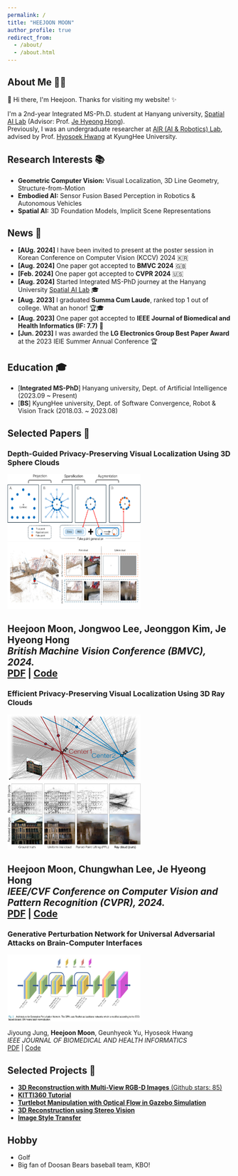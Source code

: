 ```yaml
---
permalink: /
title: "HEEJOON MOON"
author_profile: true
redirect_from: 
  - /about/
  - /about.html
---
```


## About Me 👨‍💻
👋 Hi there, I'm Heejoon. Thanks for visiting my website! ✨ 
 
I'm a 2nd-year Integrated MS-Ph.D. student at Hanyang university, [Spatial AI Lab](https://www.sailab.kr/
) (Advisor: Prof. [Je Hyeong Hong](https://zrr.kr/YkZK)).     
Previously, I was an undergraduate researcher at [AIR (AI & Robotics) Lab](http://airlab.khu.ac.kr/
), advised by Prof. [Hyosoek Hwang](https://zrr.kr/OzVb) at KyungHee University.     

## Research Interests 📚

- **Geometric Computer Vision:** Visual Localization, 3D Line Geometry, Structure-from-Motion
- **Embodied AI:** Sensor Fusion Based Perception in Robotics & Autonomous Vehicles   
- **Spatial AI:** 3D Foundation Models, Implicit Scene Representations

## News 📰

- **[AUg. 2024]** I have been invited to present at the poster session in Korean Conference on Computer Vision (KCCV) 2024 🇰🇷 
- **[Aug. 2024]** One paper got accepted to **BMVC 2024** 🇬🇧
- **[Feb. 2024]** One paper got accepted to **CVPR 2024** 🇺🇸
- **[Aug. 2024]** Started Integrated MS-PhD journey at the Hanyang University [Spatial AI Lab](https://www.sailab.kr/) 🎓
- **[Aug. 2023]** I graduated **Summa Cum Laude**, ranked top 1 out of college. What an honor! 🏆🎓
- **[Aug. 2023]** One paper got accepted to **IEEE Journal of Biomedical and Health Informatics (IF: 7.7)** 📄 
- **[Jun. 2023]** I was awarded the **LG Electronics Group Best Paper Award** at the 2023 IEIE Summer Annual Conference 🏆

  
## Education 🎓

- [**Integrated MS-PhD**] Hanyang university, Dept. of Artificial Intelligence (2023.09 ~ Present)
- [**BS**] KyungHee university, Dept. of Software Convergence, Robot & Vision Track (2018.03. ~ 2023.08)

<!-- ## I'm currently working & studying 
- Privacy-Preserving Localization
- 3D Vision & SLAM -->

## Selected Papers 📄
### Depth-Guided Privacy-Preserving Visual Localization Using 3D Sphere Clouds
<img src="../images/spherecloud_generation.png" width="300" height="150"><img src="../images/spherecloud_attack.png" width="300" height="150">

**Heejoon Moon**, Jongwoo Lee, Jeonggon Kim, Je Hyeong Hong  
_British Machine Vision Conference (BMVC), 2024._  
[PDF](https://bmva-archive.org.uk/bmvc/2024/papers/Paper_267/paper.pdf) | [Code](https://github.com/PHANTOM0122/Sphere-cloud)
-----------------------------------
### Efficient Privacy-Preserving Visual Localization Using 3D Ray Clouds 
<img src="../images/Raycloud1.png" width="300" height="150"><img src="../images/Raycloud2.png" width="300" height="150">

**Heejoon Moon**, Chungwhan Lee, Je Hyeong Hong  
_IEEE/CVF Conference on Computer Vision and Pattern Recognition (CVPR), 2024._  
[PDF](https://openaccess.thecvf.com/content/CVPR2024/papers/Moon_Efficient_Privacy-Preserving_Visual_Localization_Using_3D_Ray_Clouds_CVPR_2024_paper.pdf) | [Code](https://github.com/PHANTOM0122/Ray-cloud)
-----------------------------------
### Generative Perturbation Network for Universal Adversarial Attacks on Brain-Computer Interfaces 
<img src="../images/GPN.jpg" width="300" height="150">

Jiyoung Jung, **Heejoon Moon**, Geunhyeok Yu, Hyoseok Hwang  
_IEEE JOURNAL OF BIOMEDICAL AND HEALTH INFORMATICS_  
[PDF](https://ieeexplore.ieee.org/stamp/stamp.jsp?tp=&arnumber=10213992) | [Code](https://github.com/AIRLABkhu/Generative-Perturbation-Networks)

## Selected Projects 🚀
- [ **3D Reconstruction with Multi-View RGB-D Images** (Github stars: 85) ](https://github.com/PHANTOM0122/KITTI360_Tutorial)
- [ **KITTI360 Tutorial** ](https://github.com/PHANTOM0122/KITTI360_Tutorial)
- [ **Turtlebot Manipulation with Optical Flow in Gazebo Simulation** ](https://github.com/PHANTOM0122/ROS_Gazebo_Simulator_with_Opticalflow)
- [ **3D Reconstruction using Stereo Vision** ](https://github.com/PHANTOM0122/3D_Reconstruction)
- [ **Image Style Transfer** ](https://github.com/Hyper-Vision-DeepLearning/Style-Transfer)

## Hobby
- Golf
- Big fan of Doosan Bears baseball team, KBO!
